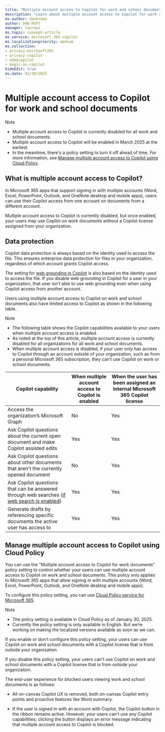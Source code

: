 ```yaml
---
title: "Multiple account access to Copilot for work and school documents"
description: "Learn about multiple account access to Copilot for work and school documents."
ms.author: danbrown
author: DHB-MSFT
manager: laurawi
ms.topic: concept-article
ms.service: microsoft-365-copilot
ms.localizationpriority: medium
ms.collection: 
- privacy-microsoft365
- privacy-copilot
- m365copilot
- magic-ai-copilot
hideEdit: true
ms.date: 01/30/2025
---
```


# Multiple account access to Copilot for work and school documents

> [!NOTE]
> - Multiple account access to Copilot is currently disabled for all work and school documents. 
> - Multiple account access to Copilot will be enabled in March 2025 at the earliest
> - In the meantime, there's a policy setting to turn it off ahead of time. For more information, see [Manage multiple account access to Copilot using Cloud Policy](#manage-multiple-account-access-to-copilot-using-cloud-policy).

## What is multiple account access to Copilot?

In Microsoft 365 apps that support signing in with multiple accounts (Word, Excel, PowerPoint, Outlook, and OneNote desktop and mobile apps), users can use their Copilot access from one account on documents from a different account.

Multiple account access to Copilot is currently disabled, but once enabled, your users may use Copilot on work documents without a Copilot license assigned from your organization.  

## Data protection

Copilot data protection is always based on the identity used to access the file. This ensures enterprise data protection for files in your organization, regardless of which account grants Copilot access.

The setting for [web grounding in Copilot](manage-public-web-access.md) is also based on the identity used to access the file. If you disable web grounding in Copilot for a user in your organization, that user isn't able to use web grounding even when using Copilot access from another account.

Users using multiple account access to Copilot on work and school documents also have limited access to Copilot as shown in the following table.

> [!NOTE]
> - The following table shows the Copilot capabilities available to your users when multiple account access is enabled.
> - As noted at the top of this article, multiple account access is currently disabled for all organizations for all work and school documents.
> - When multiple account access is disabled, if your user only has access to Copilot through an account outside of your organization, such as from a personal Microsoft 365 subscription, they can’t use Copilot on work or school documents.


| Copilot capability                                                                          | When multiple account access to Copilot is enabled | When the user has been assigned an internal Microsoft 365 Copilot license |
|---------------------------------------------------------------------------------------------|------------------------------------|----------------------------------------|
| Access the organization’s Microsoft Graph                                                   |No |Yes|
| Ask Copilot questions about the current open document and make Copilot assisted edits       |Yes|Yes|
| Ask Copilot questions about other documents that aren't the currently opened document      |No|Yes|
| Ask Copilot questions that can be answered through web searches ([if web search is enabled](manage-public-web-access.md))|Yes|Yes|
| Generate drafts by referencing specific documents the active user has access to                     |Yes|Yes|

## Manage multiple account access to Copilot using Cloud Policy

You can use the "Multiple account access to Copilot for work documents" policy setting to control whether your users can use multiple account access to Copilot on work and school documents. This policy only applies to Microsoft 365 apps that allow signing in with multiple accounts (Word, Excel, PowerPoint, Outlook, and OneNote desktop and mobile apps).

To configure this policy setting, you can use [Cloud Policy service for Microsoft 365](/microsoft-365-apps/admin-center/overview-cloud-policy).

> [!NOTE]
> - The policy setting is available in Cloud Policy as of January 30, 2025.
> - Currently the policy setting is only available in English. But we’re working on making the localized versions available as soon as we can.

If you enable or don't configure this policy setting, your users can use Copilot on work and school documents with a Copilot license that is from outside your organization.

If you disable this policy setting, your users can't use Copilot on work and school documents with a Copilot license that is from outside your organization.

The end-user experience for blocked users viewing work and school documents is as follows:

- All on-canvas Copilot UX is removed, both on-canvas Copilot entry points and proactive features like Word summary.

- If the user is signed in with an account with Copilot, the Copilot button in the ribbon remains active. However, your users can't use any Copilot capabilities; clicking the button displays an error message indicating that multiple account access to Copilot is blocked.